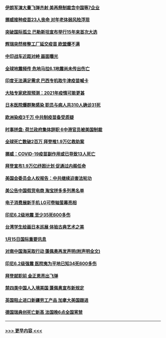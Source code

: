 #### [伊朗军演大量飞弹齐射 美再祭制裁含中国等7企业](../pages/prog202/a103033482.md?t=01162051) 
#### [挪威接种疫苗23人丧命 对年老体弱风险浮现](../pages/prog202/a103033461.md?t=01162051) 
#### [突破国际孤立 巴勒斯坦宣布举行15年来首次大选](../pages/prog202/a103033395.md?t=01162051) 
#### [辉瑞突然修整工厂延交疫苗 欧盟爆不满](../pages/prog202/a103033337.md?t=01162051) 
#### [中印战车近距对峙 画面曝光](../pages/prog202/a103033328.md?t=01162051) 
#### [全球地震频传 危地马拉6.1地震尚未传出伤亡](../pages/prog202/a103033260.md?t=01162051) 
#### [印度无法满足需求 巴西专机取牛津疫苗喊卡](../pages/prog202/a103033246.md?t=01162051) 
#### [大陆专家悲观预测：2021年疫情可能更甚](../pages/prog202/a103033186.md?t=01162051) 
#### [日本医院爆群聚感染 职员与病人共310人确诊31死](../pages/prog202/a103033200.md?t=01162051) 
#### [欧洲染疫3千万 中共制疫苗备受质疑](../pages/prog202/a103032868.md?t=01162051) 
#### [时事拼盘: 荷兰政府集体辞职 6中港官员被美国制裁](../pages/prog202/a103033063.md?t=01162051) 
#### [全球死亡数破2百万 拜登推1.9万亿救助案](../pages/prog202/a103033050.md?t=01162051) 
#### [挪威：COVID-19疫苗副作用或已导致13人死亡](../pages/prog202/a103032989.md?t=01162051) 
#### [拜登宣布1.9万亿纾困计划 促通过内阁任命](../pages/prog202/a103032902.md?t=01162051) 
#### [美国会委员会人权报告：中共继续迫害法轮功](../pages/prog202/a103032900.md?t=01162051) 
#### [美公告中国假货电商 淘宝拼多多列黑名单](../pages/prog202/a103032892.md?t=01162051) 
#### [电子消费展新手机 LG可卷轴萤幕亮相](../pages/prog202/a103032862.md?t=01162051) 
#### [印尼6.2级地震 至少35死600多伤](../pages/prog202/a103032858.md?t=01162051) 
#### [台湾学生绘画日本巡展 体验古典艺术之美](../pages/prog202/a103032810.md?t=01162051) 
#### [1月15日国际重要讯息](../pages/prog202/a103032706.md?t=01162051) 
#### [对南中国海采取行动 蓬佩奥再发声明(附声明全文)](../pages/prog202/a103032622.md?t=01162051) 
#### [印尼6.2级强震 医院夷为平地已知34死600多伤](../pages/prog202/a103032580.md?t=01162051) 
#### [拜登就职前 金正恩亮出飞弹](../pages/prog202/a103032472.md?t=01162051) 
#### [禁四类中国人入境美国 蓬佩奥宣布新规定](../pages/prog202/a103032438.md?t=01162051) 
#### [英国阻止进口新疆劳工产品 加拿大美国跟进](../pages/prog202/a103032303.md?t=01162051) 
#### [德国瑞典创死亡新高 法国晚6点全国宵禁](../pages/prog202/a103032350.md?t=01162051) 

----
#### [ >>> 更早内容 <<< ](../indexes/prog202-earlier.md)
